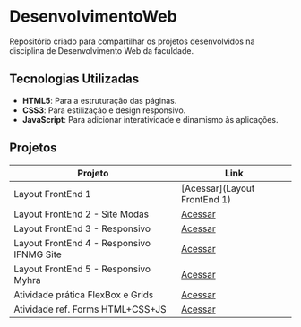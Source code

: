 # DesenvolvimentoWeb  
Repositório criado para compartilhar os projetos desenvolvidos na disciplina de Desenvolvimento Web da faculdade.  

## Tecnologias Utilizadas  
- **HTML5**: Para a estruturação das páginas.  
- **CSS3**: Para estilização e design responsivo.  
- **JavaScript**: Para adicionar interatividade e dinamismo às aplicações.  

## Projetos  
| **Projeto**     | **Link**|  
|------------------|-------------------------|  
| Layout FrontEnd 1 | [Acessar](Layout FrontEnd 1) |  
| Layout FrontEnd 2 - Site Modas | [Acessar](https://github.com/deisesan/DesenvolvimentoWeb/tree/e155c822743431f2dbada45ccc832af4c102bf41/Layout%20FrontEnd%202%20-%20Site%20Modas) |  
| Layout FrontEnd 3 - Responsivo | [Acessar](#) |  
| Layout FrontEnd 4 - Responsivo IFNMG Site | [Acessar](#) |  
| Layout FrontEnd 5 - Responsivo Myhra | [Acessar](#) |  
| Atividade prática FlexBox e Grids | [Acessar](#) |  
| Atividade ref. Forms HTML+CSS+JS | [Acessar](#) |  
